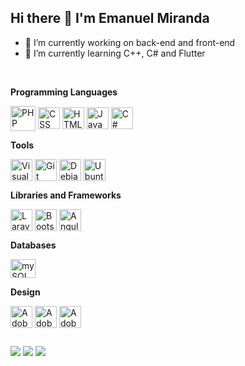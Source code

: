 ## Hi there 👋 I'm Emanuel Miranda


- 🔭 I’m currently working on back-end and front-end
- 🌱 I’m currently learning C++, C# and Flutter
<!--
- 👯 I’m looking to collaborate on ...
- 🤔 I’m looking for help with ...
- 💬 Ask me about ...
- 📫 How to reach me: ...
- 😄 Pronouns: ...
- ⚡ Fun fact: ...
-->

</br>

**Programming Languages**
<div style="display: inline-block">
  <img align="center" title="PHP" alt="PHP" height="40" width="40" src="https://icongr.am/simple/php.svg?size=128&color=777bb4&colored=false" /> 
  <img align="center" title="CSS" alt="CSS" height="35" width="35" src="https://icongr.am/simple/css3.svg?size=128&color=1572b6&colored=false" />
  <img align="center" title="HTML" alt="HTML" height="35" width="35" src="https://icongr.am/simple/html5.svg?size=128&color=e34f26&colored=false" />
  <img align="center" title="JavaScript" alt="JavaScript" height="35" width="35" src="https://icongr.am/simple/javascript.svg?size=128&color=f7df1e&colored=false" />
  <img align="center" title="C#" alt="C#" height="35" width="35" src="https://icongr.am/devicon/csharp-plain.svg?size=128&color=823085" />
  <!--
  <img align="center" title="C++" alt="C++" height="35" width="35" src="https://icongr.am/devicon/cplusplus-plain.svg?size=128&color=00599c" />
  -->
</div></br>


**Tools**
<div style="display: inline-block">
  <img align="center" title="Visual Studio Code" alt="Visual Studio Code" height="35" width="35" src="https://icongr.am/simple/visualstudiocode.svg?size=128&color=007acc&colored=false">
  <img align="center" title="Git" alt="Git" height="35" width="35" src="https://icongr.am/simple/git.svg?size=128&color=f05032&colored=false">
  <img align="center" title="Debian" alt="Debian" height="35" width="35" src="https://icongr.am/simple/debian.svg?size=128&color=a81d33&colored=false" />
  <img align="center" title="Ubuntu" alt="Ubuntu" height="35" width="35" src="https://icongr.am/simple/ubuntu.svg?size=128&color=e95420&colored=false">
</div></br>

**Libraries and Frameworks**
<div style="display: inline-block">
  <img align="center" title="Laravel" alt="Laravel" height="35" width="35" src="https://icongr.am/simple/laravel.svg?size=128&color=ff2d20&colored=false">
  <img align="center" title="Bootstrap" alt="Bootstrap" height="35" width="35" src="https://icongr.am/simple/bootstrap.svg?size=128&color=7952b3&colored=false" />
  <img align="center" title="Angular" alt="Angular" height="35" width="35" src="https://icongr.am/simple/angular.svg?size=128&color=dd0031&colored=false">
</div></br>

**Databases**
<div style="display: inline-block">
  <img align="center" title="mySQL" alt="mySQL" height="30" width="40" src="https://icongr.am/devicon/mysql-plain.svg?size=128&color=4479a1">
</div></br>

**Design**
<div style="display: inline-block">
  <img align="center" title="Adobe XD" alt="Adobe XD" height="35" width="35" src="https://cdn.jsdelivr.net/gh/devicons/devicon/icons/xd/xd-plain.svg">
  <img align="center" title="Adobe Illustrator" alt="Adobe Illustrator" height="35" width="35" src="https://icongr.am/devicon/illustrator-plain.svg?size=128&color=ff9a00">
  <img align="center" title="Adobe Photoshop" alt="Adobe Photoshop" height="35" width="35" src="https://icongr.am/devicon/photoshop-plain.svg?size=128&color=31a8ff">
</div></br>

##
 
 <div>
  <a href="https://www.linkedin.com/in/emanuel-miranda-089b71226/" target="_blank"><img src="https://img.shields.io/badge/-LinkedIn-%230077B5?style=for-the-badge&logo=linkedin&logocolor=white" target="_blank" /></a>
  <a href="mailto:emanuel-miranda2001@hotmail.com" target="_blank"><img src="https://img.shields.io/badge/-Email-%23333?style=for-the-badge&logo=gmail&logocolor=white" target="_blank" /></a>
  <a href="https://www.facebook.com/emanuel.miranda.35175/" target="_blank"><img style="fill: white" src="https://img.shields.io/badge/Facebook-1877F2?style=for-the-badge&logo=facebook&logoColor=white" target="_blank" /></a>
</div>
